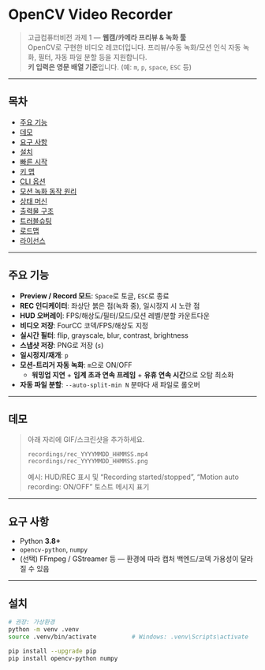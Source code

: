 # OpenCV Video Recorder

> 고급컴퓨터비전 과제 1 — **웹캠/카메라 프리뷰 & 녹화 툴**  
> OpenCV로 구현한 비디오 레코더입니다.
> 프리뷰/수동 녹화/모션 인식 자동 녹화, 필터, 자동 파일 분할 등을 지원합니다.  
> **키 입력은 영문 배열 기준**입니다. (예: `m`, `p`, `space`, `ESC` 등)

---

## 목차

- [주요 기능](#주요-기능)
- [데모](#데모)
- [요구 사항](#요구-사항)
- [설치](#설치)
- [빠른 시작](#빠른-시작)
- [키 맵](#키-맵)
- [CLI 옵션](#cli-옵션)
- [모션 녹화 동작 원리](#모션-녹화-동작-원리)
- [상태 머신](#상태-머신)
- [출력물 구조](#출력물-구조)
- [트러블슈팅](#트러블슈팅)
- [로드맵](#로드맵)
- [라이선스](#라이선스)

---

## 주요 기능

- **Preview / Record 모드**: `Space`로 토글, `ESC`로 종료
- **REC 인디케이터**: 좌상단 붉은 점(녹화 중), 일시정지 시 노란 점
- **HUD 오버레이**: FPS/해상도/필터/모드/모션 레벨/분할 카운트다운
- **비디오 저장**: FourCC 코덱/FPS/해상도 지정
- **실시간 필터**: flip, grayscale, blur, contrast, brightness
- **스냅샷 저장**: PNG로 저장 (`s`)
- **일시정지/재개**: `p`
- **모션-트리거 자동 녹화**: `m`으로 ON/OFF  
  - **워밍업 지연** + **임계 초과 연속 프레임** + **유휴 연속 시간**으로 오탐 최소화
- **자동 파일 분할**: `--auto-split-min N` 분마다 새 파일로 롤오버

---

## 데모

> 아래 자리에 GIF/스크린샷을 추가하세요.
>
> ```text
> recordings/rec_YYYYMMDD_HHMMSS.mp4
> recordings/rec_YYYYMMDD_HHMMSS.png
> ```
>
> 예시: HUD/REC 표시 및 “Recording started/stopped”, “Motion auto recording: ON/OFF” 토스트 메시지 표기

---

## 요구 사항

- Python **3.8+**
- `opencv-python`, `numpy`
- (선택) FFmpeg / GStreamer 등 — 환경에 따라 캡처 백엔드/코덱 가용성이 달라질 수 있음

---

## 설치

```bash
# 권장: 가상환경
python -m venv .venv
source .venv/bin/activate          # Windows: .venv\Scripts\activate

pip install --upgrade pip
pip install opencv-python numpy
